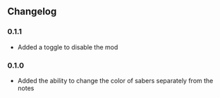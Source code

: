 ## Changelog

### 0.1.1
- Added a toggle to disable the mod

### 0.1.0
- Added the ability to change the color of sabers separately from the notes